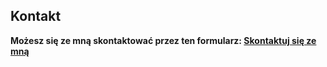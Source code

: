 ## Kontakt

**Możesz się ze mną skontaktować przez ten formularz: [Skontaktuj się ze mną](https://tally.so/r/woO0Kx)**

